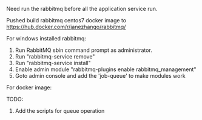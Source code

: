 Need run the rabbitmq before all the application service run.

Pushed build rabbitmq centos7 docker image to https://hub.docker.com/r/janezhango/rabbitmq/

For windows installed rabbitmq:

1. Run RabbitMQ sbin command prompt as administrator.
2. Run "rabbitmq-service remove"
3. Run "rabbitmq-service install"
4. Enable admin module "rabbitmq-plugins enable rabbitmq_management"
5. Goto admin console and add the 'job-queue' to make modules work

For docker image:

TODO:
  1. Add the scripts for queue operation
